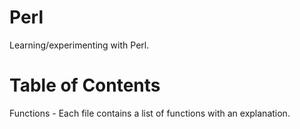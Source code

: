 # Perl
Learning/experimenting with Perl.

# Table of Contents
Functions - Each file contains a list of functions with an explanation.
